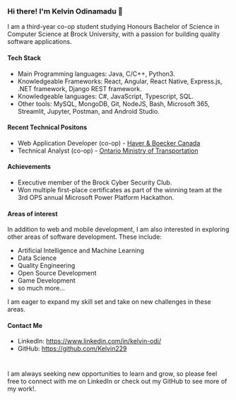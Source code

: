 ### Hi there! I'm Kelvin Odinamadu 👋

I am a third-year co-op student studying Honours Bachelor of Science in Computer Science at Brock University, with a passion for building quality software applications.

#### Tech Stack
*	Main Programming languages:  Java, C/C++, Python3.
*	Knowledgeable Frameworks: React, Angular, React Native, Express.js, .NET framework, Django REST framework.
*	Knowledgeable languages:  C#, JavaScript, Typescript, SQL.
*	Other tools: MySQL, MongoDB, Git, NodeJS, Bash, Microsoft 365, Streamlit, Jupyter, Postman, and Android Studio.


#### Recent Technical Positons
* Web Application Developer (co-op) - [Haver & Boecker Canada](https://www.haverboecker.com/en/)
* Technical Analyst (co-op) - [Ontario Ministry of Transportation](https://www.ontario.ca/page/careers-ontario-public-service)

#### Achievements
* Executive member of the Brock Cyber Security Club.
* Won multiple first-place certificates as part of the winning team at the 3rd OPS annual Microsoft Power Platform Hackathon.

#### Areas of interest

In addition to web and mobile development, I am also interested in exploring other areas of software development. These include:

* Artificial Intelligence and Machine Learning
* Data Science
* Quality Engineering
* Open Source Development
* Game Development
* so much more...

I am eager to expand my skill set and take on new challenges in these areas.

#### Contact Me
* LinkedIn: https://www.linkedin.com/in/kelvin-odi/
* GitHub: https://github.com/Kelvin229
#
I am always seeking new opportunities to learn and grow, so please feel free to connect with me on LinkedIn or check out my GitHub to see more of my work!.
